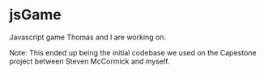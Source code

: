 jsGame
======

Javascript game Thomas and I are working on.

Note: This ended up being the initial codebase we used on the Capestone project between Steven McCormick and myself. 
